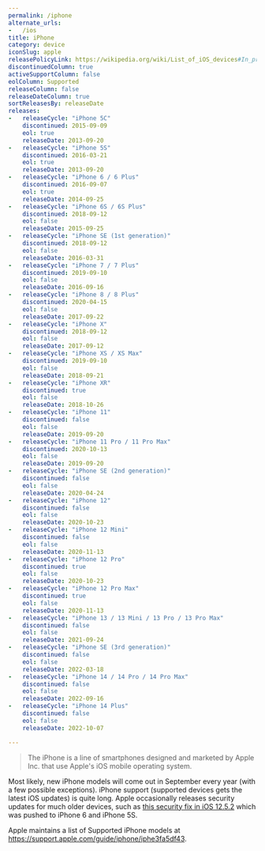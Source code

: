 ```yaml
---
permalink: /iphone
alternate_urls:
-   /ios
title: iPhone
category: device
iconSlug: apple
releasePolicyLink: https://wikipedia.org/wiki/List_of_iOS_devices#In_production_and_supported
discontinuedColumn: true
activeSupportColumn: false
eolColumn: Supported
releaseColumn: false
releaseDateColumn: true
sortReleasesBy: releaseDate
releases:
-   releaseCycle: "iPhone 5C"
    discontinued: 2015-09-09
    eol: true
    releaseDate: 2013-09-20
-   releaseCycle: "iPhone 5S"
    discontinued: 2016-03-21
    eol: true
    releaseDate: 2013-09-20
-   releaseCycle: "iPhone 6 / 6 Plus"
    discontinued: 2016-09-07
    eol: true
    releaseDate: 2014-09-25
-   releaseCycle: "iPhone 6S / 6S Plus"
    discontinued: 2018-09-12
    eol: false
    releaseDate: 2015-09-25
-   releaseCycle: "iPhone SE (1st generation)"
    discontinued: 2018-09-12
    eol: false
    releaseDate: 2016-03-31
-   releaseCycle: "iPhone 7 / 7 Plus"
    discontinued: 2019-09-10
    eol: false
    releaseDate: 2016-09-16
-   releaseCycle: "iPhone 8 / 8 Plus"
    discontinued: 2020-04-15
    eol: false
    releaseDate: 2017-09-22
-   releaseCycle: "iPhone X"
    discontinued: 2018-09-12
    eol: false
    releaseDate: 2017-09-12
-   releaseCycle: "iPhone XS / XS Max"
    discontinued: 2019-09-10
    eol: false
    releaseDate: 2018-09-21
-   releaseCycle: "iPhone XR"
    discontinued: true
    eol: false
    releaseDate: 2018-10-26
-   releaseCycle: "iPhone 11"
    discontinued: false
    eol: false
    releaseDate: 2019-09-20
-   releaseCycle: "iPhone 11 Pro / 11 Pro Max"
    discontinued: 2020-10-13
    eol: false
    releaseDate: 2019-09-20
-   releaseCycle: "iPhone SE (2nd generation)"
    discontinued: false
    eol: false
    releaseDate: 2020-04-24
-   releaseCycle: "iPhone 12"
    discontinued: false
    eol: false
    releaseDate: 2020-10-23
-   releaseCycle: "iPhone 12 Mini"
    discontinued: false
    eol: false
    releaseDate: 2020-11-13
-   releaseCycle: "iPhone 12 Pro"
    discontinued: true
    eol: false
    releaseDate: 2020-10-23
-   releaseCycle: "iPhone 12 Pro Max"
    discontinued: true
    eol: false
    releaseDate: 2020-11-13
-   releaseCycle: "iPhone 13 / 13 Mini / 13 Pro / 13 Pro Max"
    discontinued: false
    eol: false
    releaseDate: 2021-09-24
-   releaseCycle: "iPhone SE (3rd generation)"
    discontinued: false
    eol: false
    releaseDate: 2022-03-18
-   releaseCycle: "iPhone 14 / 14 Pro / 14 Pro Max"
    discontinued: false
    eol: false
    releaseDate: 2022-09-16
-   releaseCycle: "iPhone 14 Plus"
    discontinued: false
    eol: false
    releaseDate: 2022-10-07

---
```


> The iPhone is a line of smartphones designed and marketed by Apple Inc. that use Apple's iOS mobile operating system.

Most likely, new iPhone models will come out in September every year (with a few possible exceptions). iPhone support (supported devices gets the latest iOS updates) is quite long. Apple occasionally releases security updates for much older devices, such as [this security fix in iOS 12.5.2](https://support.apple.com/HT212257) which was pushed to iPhone 6 and iPhone 5S.

Apple maintains a list of Supported iPhone models at <https://support.apple.com/guide/iphone/iphe3fa5df43>.
